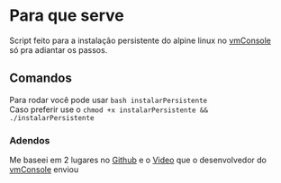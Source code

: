 # Para que serve
Script feito para a instalação persistente do alpine linux no [vmConsole](https://play.google.com/store/apps/details?id=sylirre.vmconsole) <br>
só pra adiantar os passos.
## Comandos
Para rodar você pode usar
```bash instalarPersistente ``` <br>
Caso preferir use o ``` chmod +x instalarPersistente && ./instalarPersistente ``` 

### Adendos
Me baseei em 2 lugares no
[Github](https://github.com/sylirre/vmConsole/wiki/03-Installing-OS-on-Disk) e o
[Video](https://youtube.com/watch?v=UkuLASG2JDQ) que o desenvolvedor do [vmConsole](https://play.google.com/store/apps/details?id=sylirre.vmconsole) enviou
